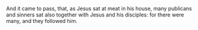 And it came to pass, that, as Jesus sat at meat in his house, many publicans and sinners sat also together with Jesus and his disciples: for there were many, and they followed him.
